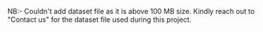 NB:- Couldn't add dataset file as it is above 100 MB size. Kindly reach out to "Contact us" for the dataset file used during this project.
